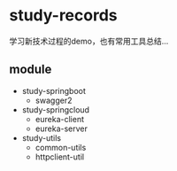 # study-records

学习新技术过程的demo，也有常用工具总结...

## module

* study-springboot
    * swagger2
* study-springcloud 
    * eureka-client
    * eureka-server
* study-utils 
    * common-utils
    * httpclient-util

